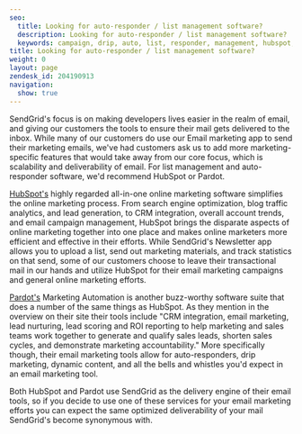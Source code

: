 ```yaml
---
seo:
  title: Looking for auto-responder / list management software? 
  description: Looking for auto-responder / list management software? 
  keywords: campaign, drip, auto, list, responder, management, hubspot, pardot
title: Looking for auto-responder / list management software? 
weight: 0
layout: page
zendesk_id: 204190913
navigation:
  show: true
---
```


SendGrid's focus is on making developers lives easier in the realm of email, and giving our customers the tools to ensure their mail gets delivered to the inbox. While many of our customers do use our Email marketing&nbsp;app to send their marketing emails, we've had customers ask us to add more marketing-specific features that would take away from our core focus, which is scalability and deliverability of email. For list management and&nbsp;auto-responder&nbsp;software, we'd recommend HubSpot or Pardot.

[HubSpot's](http://www.hubspot.com/) highly regarded all-in-one online marketing software simplifies the online marketing process. From search engine optimization, blog traffic analytics, and lead generation, to CRM integration, overall account trends, and email campaign management, HubSpot brings the disparate aspects of online marketing together into one place and makes online marketers more efficient and effective in their efforts. While SendGrid's Newsletter app allows you to upload a list, send out marketing materials, and track statistics on that send, some of our customers choose to leave their transactional mail in our hands and utilize HubSpot for their email marketing campaigns and general online marketing efforts.

[Pardot's](http://www.pardot.com/) Marketing Automation is another buzz-worthy software suite that does a number of the same things as HubSpot. As they mention in the overview on their site their tools include "CRM integration, email marketing, lead nurturing, lead scoring and ROI reporting to help marketing and sales teams work together to generate and qualify sales leads, shorten sales cycles, and demonstrate marketing accountability."&nbsp;More specifically though, their email marketing tools allow for auto-responders, drip marketing, dynamic content, and all the bells and whistles you'd expect in an email marketing tool.

Both HubSpot and Pardot use SendGrid as the delivery engine of their email tools, so if you decide to use one of these services for your email marketing efforts you can expect the same optimized deliverability of your mail SendGrid's become synonymous with.

